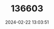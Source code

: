 ---
title: "136603"
category: "Neofelis diardi"
draft: false
date: 2024-02-22 13:03:51
languages:
  English: ["Enkuli Clouded Leopard", "Sunda Clouded Leopard", "Sunda Islands Clouded Leopard", "Sundaland Clouded Leopard", "Sunda Clouded Leopard"]
  Indonesian: ["Harimau Dahan"]
---